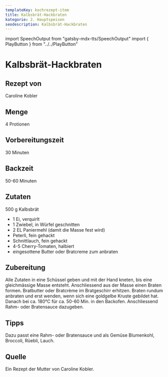 ```yaml
---
templateKey: kochrezept-item
title: Kalbsbrät-Hackbraten
kategorie: 2. Hauptspeisen
seodescription: Kalbsbrät-Hackbraten
---
```

import SpeechOutput from "gatsby-mdx-tts/SpeechOutput"
import { PlayButton } from "../../PlayButton"

<SpeechOutput id="kochrezept-caroline-kobler-kalbsbraet-hackbraten" customPlayButton={PlayButton}>

# Kalbsbrät-Hackbraten

## Rezept von

Caroline Kobler

## Menge

4 Protionen

## Vorbereitungszeit
30 Minuten

## Backzeit 
50-60 Minuten

## Zutaten

500 g Kalbsbrät
- 1 Ei, verquirlt
- 1 Zwiebel, in Würfel geschnitten
- 2 EL Paniermehl (damit die Masse fest wird)
- Peterli, fein gehackt
- Schnittlauch, fein gehackt
- 4-5 Cherry-Tomaten, halbiert
- eingesottene Butter oder Bratcreme zum anbraten 


## Zubereitung
Alle Zutaten in eine Schüssel geben und mit der Hand kneten, bis eine gleichmässige Masse entsteht. Anschliessend aus der Masse einen Braten formen. Bratbutter oder Bratcrème im Bratgeschirr erhitzen. Braten rundum anbraten und erst wenden, wenn sich eine goldgelbe Kruste gebildet hat. 
Danach bei ca. 180°C für ca. 50-60 Min. in den Backofen. 
Anschliessend Rahm- oder Bratensauce dazugeben.

## Tipps
Dazu passt eine Rahm- oder Bratensauce und als Gemüse Blumenkohl, Broccoli, Rüebli, Lauch.

## Quelle
Ein Rezept der Mutter von Caroline Kobler.

</SpeechOutput>